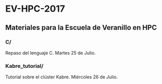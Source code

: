 # EV-HPC-2017
## Materiales para la Escuela de Veranillo en HPC

### C/

Repaso del lenguaje C. Martes 25 de Julio.


### Kabre_tutorial/

Tutorial sobre el clúster Kabre. Miércoles 26 de Julio. 

